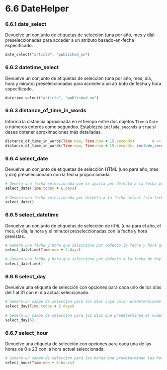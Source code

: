 # 6.6 DateHelper



### 6.6.1 date\_select

Devuelve un conjunto de etiquetas de selección \(una por año, mes y día\) preseleccionadas para acceder a un atributo basado-en-fecha especificado.

```ruby
date_select("article", "published_on")
```



### 6.6.2 datetime\_select

Devuelve un conjunto de etiquetas de selección \(una por año, mes, día, hora y minuto\) preseleccionadas para acceder a un atributo de fecha y hora especificado.

```ruby
datetime_select("article", "published_on")
```



### 6.6.3 distance\_of\_time\_in\_words

Informa la distancia aproximada en el tiempo entre dos objetos `Time` o `Date` o números enteros como segundos. Establezca `include_seconds` a `true` si desea obtener aproximaciones más detalladas.

```ruby
distance_of_time_in_words(Time.now, Time.now + 15.seconds)        # => less than a minute
distance_of_time_in_words(Time.now, Time.now + 15.seconds, include_seconds: true)  # => less than 20 seconds
```



### 6.6.4 select\_date

Devuelve un conjunto de etiquetas de selección HTML \(uno para año, mes y día\) preseleccionado con la fecha proporcionada.

```ruby
# Genera una fecha seleccionada que se ajusta por defecto a la fecha proporcionada (seis días después de hoy)
select_date(Time.today + 6.days)
 
# Genera una fecha seleccionada por defecto a la fecha actual (sin fecha especificada)
select_date()
```



### 6.6.5 select\_datetime

Devuelve un conjunto de etiquetas de selección de `HTML` \(una para el año, el mes, el día, la hora y el minuto\) preseleccionadas con la fecha y hora previstas.

```ruby
# Genera una fecha y hora que selecciona por defecto la fecha y hora que se proporciona (cuatro días después de hoy)
select_datetime(Time.now + 4.days)
 
# Genera una fecha y hora que selecciona por defecto a la fecha de hoy (no hay fecha especificada)
select_datetime()
```



### 6.6.6 select\_day

Devuelve una etiqueta de selección con opciones para cada uno de los días del 1 al 31 con el día actual seleccionado.

```ruby
# Genera un campo de selección para los días cuyo valor predeterminado es el día de la fecha proporcionada
select_day(Time.today + 2.days)
 
# Genera un campo de selección para los días que predeterminan el número dado
select_day(5)
```



### 6.6.7 select\_hour

Devuelve una etiqueta de selección con opciones para cada una de las horas de 0 a 23 con la hora actual seleccionada.

```ruby
# Genera un campo de selección para las horas que predeterminan las horas para el tiempo proporcionado
select_hour(Time.now + 6.hours)
```















